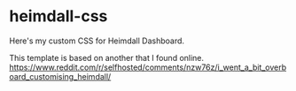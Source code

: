 # heimdall-css
Here's my custom CSS for Heimdall Dashboard.

This template is based on another that I found online.  https://www.reddit.com/r/selfhosted/comments/nzw76z/i_went_a_bit_overboard_customising_heimdall/
